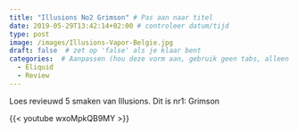 ```yaml
---
title: "Illusions No2 Grimson" # Pas aan naar titel
date: 2019-05-29T13:42:14+02:00 # controleer datum/tijd
type: post
image: /images/Illusions-Vapor-Belgie.jpg
draft: false  # zet op 'false' als je klaar bent
categories:  # Aanpassen (hou deze vorm aan, gebruik geen tabs, alleen spaties)
  - Eliquid
  - Review
---
```


Loes revieuwd 5 smaken van Illusions.
Dit is nr1: Grimson

{{< youtube wxoMpkQB9MY >}}
